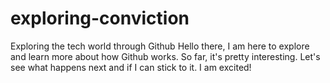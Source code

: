 # exploring-conviction
Exploring the tech world through Github
Hello there, I am here to explore and learn more about how Github works. So far, it's pretty interesting. Let's see what happens next and if I can stick to it. I am excited!
